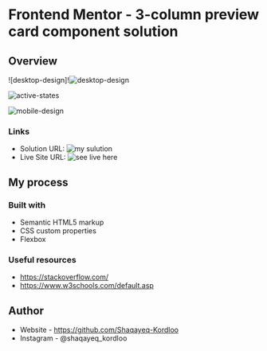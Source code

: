 # Frontend Mentor - 3-column preview card component solution


## Overview


![desktop-design]!![desktop-design](https://user-images.githubusercontent.com/100580688/185786116-b4332712-b1a1-4cb5-8a15-eeeaad597d5d.jpg)


![active-states](https://user-images.githubusercontent.com/100580688/185734213-09f3c7a9-977f-434b-b59f-2a4320e7c39c.jpg)

![mobile-design](https://user-images.githubusercontent.com/100580688/185734241-be999cf1-72ef-47d3-8b54-a04b0ecf16df.jpg)


### Links

- Solution URL: ![my sulution](https://github.com/Shaqayeq-Kordloo/3column-component)
- Live Site URL: ![see live here]([https://shaqayeq-kordloo.github.io/3column-component](https://shaqayeq-kordloo.github.io/3column-component/))

## My process

### Built with

- Semantic HTML5 markup
- CSS custom properties
- Flexbox


### Useful resources

- https://stackoverflow.com/
- https://www.w3schools.com/default.asp

## Author

- Website - https://github.com/Shaqayeq-Kordloo
- Instagram - @shaqayeq_kordloo


